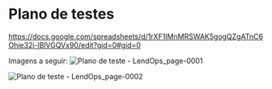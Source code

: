 # Plano de testes

https://docs.google.com/spreadsheets/d/1rXF1IMnMRSWAK5gogQZgATnC6Ohie32j-lBlVGQVx90/edit?gid=0#gid=0

Imagens a seguir:
![Plano de teste - LendOps_page-0001](https://github.com/ppads-2024s1-g1/LendOps/assets/42143717/7400b1aa-5629-47d1-b21a-a1677fc0dbd1)

![Plano de teste - LendOps_page-0002](https://github.com/ppads-2024s1-g1/LendOps/assets/42143717/7dc57d23-5cb8-44a7-b06d-485fdcf9bb00)
